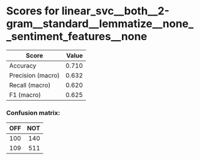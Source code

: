 # Scores for linear_svc__both__2-gram__standard__lemmatize__none__sentiment_features__none
|      Score      |Value|
|-----------------|----:|
|Accuracy         |0.710|
|Precision (macro)|0.632|
|Recall (macro)   |0.620|
|F1 (macro)       |0.625|

### Confusion matrix:
|OFF|NOT|
|--:|--:|
|100|140|
|109|511|
